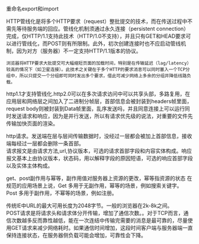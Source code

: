 重命名export和import

   HTTP管线化是将多个HTTP要求（request）整批提交的技术，而在传送过程中不需先等待服务端的回应。管线化机制须通过永久连接（persistent connection）完成，仅HTTP/1.1支持此技术（HTTP/1.0不支持），并且只有GET和HEAD要求可以进行管线化，而POST则有所限制。此外，初次创建连接时也不应启动管线机制，因为对方（服务器）不一定支持HTTP/1.1版本的协议。

    浏览器将HTTP要求大批提交可大幅缩短页面的加载时间，特别是在传输延迟（lag/latency）较高的情况下（如卫星连接）。此技术之关键在于多个HTTP的要求消息可以同时塞入一个TCP分组中，所以只提交一个分组即可同时发出多个要求，借此可减少网络上多余的分组并降低线路负载。  

http1.1才支持管线化.http2.0可以在多次请求访问中可以共享头部，多路复用，在应用层和网络层之间加入了二进制分帧层，首部信息会被封装到headers帧里面，request body则被封装到Data帧里面，乱序发送吗，并且同意连接上可以运行同时发送请求和响应，因为是并行发送，所以有请求优先级的说法，对重要的文件先传输加快页面的渲染。  

http请求。发送端在层与层间传输数据时，没经过一层都会被加上首部信息，接收端每经过一层都会删除一条首部。  
请求报文是由请求方法,url,协议版本，可选的请求首部字段和内容实体构成。响应报文基本上由协议版本，状态码，用以解释字段的原因短语，可选的响应首部字段以及实体主体构成。  

get、post副作用与幂等，副作用值对服务器上资源的更改，幂等指资源的状态  在规范的应用场景上说，Get 多用于无副作用，幂等的场景，例如搜索关键字。Post 多用于副作用，不幂等的场景，例如注册。  

传统IE中URL的最大可用长度为2048字节。一般的浏览器在2k-8k之间。  
POST请求是将请求头和请求体分开传输，增加了通信次数。。对于TCP而言，通信次数越多反而靠性越低，能在一次连结中传输完需要的消息是最可靠的，尽量使用GET请求来减少网络耗时。如果通信时间增加，这段时间客户端与服务器端一直保持连接状态，在服务器侧负载可能会增加，可靠性会下降。  